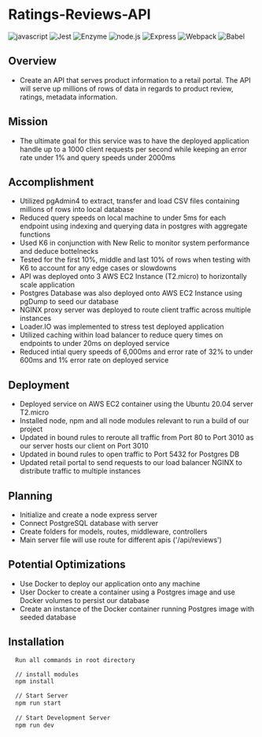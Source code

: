 # Ratings-Reviews-API

![javascript](https://img.shields.io/badge/JavaScript-20232A?style=for-the-badge&logo=javascript&logoColor=F7DF1E)
![Jest](https://img.shields.io/badge/-Jest-20232A?style=for-the-badge&logo=jest&logoColor=red)
![Enzyme](https://img.shields.io/badge/-Enzyme-20232A?style=for-the-badge&logo=testingLibrary&logoColor=red)
![node.js](https://img.shields.io/badge/Node.js-20232A?style=for-the-badge&logo=nodedotjs&logoColor=green)
![Express](https://img.shields.io/badge/-Express-20232A?style=for-the-badge&logo=express&logoColor=yellow)
![Webpack](https://img.shields.io/badge/-webpack-20232A?style=for-the-badge&logo=webpack&logoColor=blueviolet)
![Babel](https://img.shields.io/badge/-Babel-20232A?style=for-the-badge&logo=babel&logoColor=yellow)

## Overview
- Create an API that serves product information to a retail portal. The API will serve up millions of rows of data in regards to product review, ratings, metadata information.

## Mission
- The ultimate goal for this service was to have the deployed application handle up to a 1000 client requests per second while keeping an error rate under 1% and query speeds under 2000ms

## Accomplishment
- Utilized pgAdmin4 to extract, transfer and load CSV files containing millions of rows into local database
- Reduced query speeds on local machine to under 5ms for each endpoint using indexing and querying data in postgres with aggregate functions
- Used K6 in conjunction with New Relic to monitor system performance and deduce bottelnecks
- Tested for the first 10%, middle and last 10% of rows when testing with K6 to account for any edge cases or slowdowns
- API was deployed onto 3 AWS EC2 Instance (T2.micro) to horizontally scale application
- Postgres Database was also deployed onto AWS EC2 Instance using pgDump to seed our database 
- NGINX proxy server was deployed to route client traffic across multiple instances 
- Loader.IO was implemented to stress test deployed application
- Utilized caching within load balancer to reduce query times on endpoints to under 20ms on deployed service
- Reduced intial query speeds of 6,000ms and error rate of 32% to under 600ms and 1% error rate on deployed service

## Deployment
- Deployed service on AWS EC2 container using the Ubuntu 20.04 server T2.micro
- Installed node, npm and all node modules relevant to run a build of our project
- Updated in bound rules to reroute all traffic from Port 80 to Port 3010 as our server hosts our client on Port 3010
- Updated in bound rules to open traffic to Port 5432 for Postgres DB
- Updated retail portal to send requests to our load balancer NGINX to distribute traffic to multiple instances

## Planning
-  Initialize and create a node express server
-  Connect PostgreSQL database with server
-  Create folders for models, routes, middleware, controllers
-  Main server file will use route for different apis ('/api/reviews')
  

## Potential Optimizations
- Use Docker to deploy our application onto any machine
- User Docker to create a container using a Postgres image and use Docker volumes to persist our database
- Create an instance of the Docker container running Postgres image with seeded database

## Installation 

```html
  Run all commands in root directory

  // install modules
  npm install

  // Start Server
  npm run start
  
  // Start Development Server
  npm run dev
```

